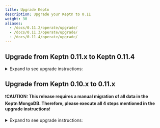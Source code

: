 ```yaml
---
title: Upgrade Keptn
description: Upgrade your Keptn to 0.11
weight: 30
aliases:
  - /docs/0.11.2/operate/upgrade/
  - /docs/0.11.3/operate/upgrade/
  - /docs/0.11.4/operate/upgrade/
---
```


## Upgrade from Keptn 0.11.x to Keptn 0.11.4

<details><summary>Expand to see upgrade instructions:</summary>
<p>

* **Step 1.** To download and install the Keptn CLI for version 0.11.4, you can choose between:
   * *Automatic installation of the Keptn CLI (Linux and Mac):*

      * The next command will download the 0.11.4 release from [GitHub](https://github.com/keptn/keptn/releases), unpack it, and move it to `/usr/local/bin/keptn`.
      ```console
      curl -sL https://get.keptn.sh | KEPTN_VERSION=0.11.4 bash
      ```

      * Verify that the installation has worked and that the version is correct by running:
      ```console
      keptn version
      ```

   * *Manual installation of the Keptn CLI:*

      * Download the release for your platform from the [GitHub](https://github.com/keptn/keptn/releases/tag/0.11.4)
      * Unpack the binary and move it to a directory of your choice (e.g., `/usr/local/bin/`)
      * Verify that the installation has worked and that the version is correct by running:
      ```console
      keptn version
      ```

* **Step 2.** To upgrade your Keptn installation from 0.11.x to 0.11.4, the Keptn CLI offers the command:
  
   ```console
   keptn upgrade
   ```

   * Please [verify that you are connected to the correct Kubernetes cluster](../../troubleshooting/#verify-kubernetes-context-with-keptn-installation) before executing this command.
   * If you encounter an issue of the CLI saying: `Error: your current Keptn CLI context 'cluster' does not match current Kubeconfig '` when executing the above command, please set the config *KubeContextCheck* using: 
   
   ```
   keptn set config KubeContextCheck true
   ```
   
   * If the CLI still complains about the context, please use the Helm approach to upgrade your cluster:

   ```console
   helm upgrade keptn keptn --install -n keptn --create-namespace --repo=https://storage.googleapis.com/keptn-installer --version=0.11.4 --reuse-values --wait
   ```

* :warning: **Step 3.** If you are using the **jmeter-service** or **helm-service**, upgrade them to 0.11.4 using the following commands: 

   ```console
   helm repo update
   helm upgrade jmeter-service https://github.com/keptn/keptn/releases/download/0.11.4/jmeter-service-0.11.4.tgz -n keptn --create-namespace --wait --reuse-values
   helm upgrade helm-service https://github.com/keptn/keptn/releases/download/0.11.4/helm-service-0.11.4.tgz -n keptn --create-namespace --wait --reuse-values
   ```

</p>
</details>

## Upgrade from Keptn 0.10.x to 0.11.x

❗️**CAUTION: This release requires a manual migration of all data in the Keptn MongoDB. Therefore, please execute all 4 steps mentioned in the upgrade instructions**❗️

<details><summary>Expand to see upgrade instructions:</summary>
<p>

* **Step 1.** Before starting the update, it is mandatory to create a backup of your Keptn projects. To do so, please follow the instructions in the [0.10.x backup guide](../../../0.10.x/operate/backup_and_restore).

* **Step 2.** To download and install the Keptn CLI for version 0.11.x, you can choose between:
   * *Automatic installation of the Keptn CLI (Linux and Mac):*

      * The next command will download the 0.11.4 release from [GitHub](https://github.com/keptn/keptn/releases), unpack it, and move it to `/usr/local/bin/keptn`.
      ```console
      curl -sL https://get.keptn.sh | KEPTN_VERSION=0.11.4 bash
      ```

      * Verify that the installation has worked and that the version is correct by running:
      ```console
      keptn version
      ```

   * *Manual installation of the Keptn CLI:*

      * Download the release for your platform from the [GitHub](https://github.com/keptn/keptn/releases/tag/0.11.4)
      * Unpack the binary and move it to a directory of your choice (e.g., `/usr/local/bin/`)
      * Verify that the installation has worked and that the version is correct by running:
      ```console
      keptn version
      ```

* **Step 3.** To upgrade your Keptn installation from 0.10.x to 0.11.x, the Keptn CLI offers the command:
   ```console
   keptn upgrade
   ```

      * Please [verify that you are connected to the correct Kubernetes cluster](../../troubleshooting/#verify-kubernetes-context-with-keptn-installation) before executing this command.
      * This CLI command executes a Helm upgrade using the Helm chart from: [keptn-installer/keptn-0.11.4.tgz](https://storage.googleapis.com/keptn-installer/keptn-0.11.4.tgz)


* **Step 4.** Restore your Mongo DB and configuration service data according to the steps in the [restore guide](../../operate/backup_and_restore).

* :warning: **Step 5.** If you are using the **jmeter-service** or **helm-service**, upgrade them to 0.11.4 using the following commands: 
   ```console
   helm repo update
   helm upgrade jmeter-service https://github.com/keptn/keptn/releases/download/0.11.4/jmeter-service-0.11.4.tgz -n keptn --create-namespace --wait --reuse-values
   helm upgrade helm-service https://github.com/keptn/keptn/releases/download/0.11.4/helm-service-0.11.4.tgz -n keptn --create-namespace --wait --reuse-values
   ```

**Note:** If you have manually modified your Keptn deployment, e.g., you deleted the Kubernetes Secret `bridge-credentials` for disabling basic auth, the `keptn upgrade` command will not detect the modification. Please re-apply your modification after performing the upgrade.

</p>
</details>
